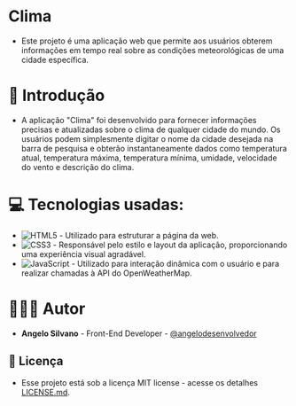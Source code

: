 # Clima

* Este projeto é uma aplicação web que permite aos usuários obterem informações em tempo real sobre as condições meteorológicas de uma cidade específica.

# 📌 Introdução
* A aplicação "Clima" foi desenvolvido para fornecer informações precisas e atualizadas sobre o clima de qualquer cidade do mundo. Os usuários podem simplesmente digitar o nome da cidade desejada na barra de pesquisa e obterão instantaneamente dados como temperatura atual, temperatura máxima, temperatura mínima, umidade, velocidade do vento e descrição do clima.

# 💻 Tecnologias usadas:
* ![HTML5](https://img.shields.io/badge/html5-%23E34F26.svg?style=for-the-badge&logo=html5&logoColor=white) -  Utilizado para estruturar a página da web.
* ![CSS3](https://img.shields.io/badge/css3-%231572B6.svg?style=for-the-badge&logo=css3&logoColor=white) - Responsável pelo estilo e layout da aplicação, proporcionando uma experiência visual agradável.
* ![JavaScript](https://img.shields.io/badge/javascript-%23323330.svg?style=for-the-badge&logo=javascript&logoColor=%23F7DF1E) -  Utilizado para interação dinâmica com o usuário e para realizar chamadas à API do OpenWeatherMap.
  
# 🧑🏽‍💻 Autor

* **Angelo Silvano** - Front-End Developer - [@angelodesenvolvedor](https://github.com/angelodesenvolvedor)
  
## 📄 Licença

* Esse projeto está sob a licença MIT license - acesse os detalhes [LICENSE.md](https://github.com/angelodesenvolvedor/Clima?tab=MIT-1-ov-file).
